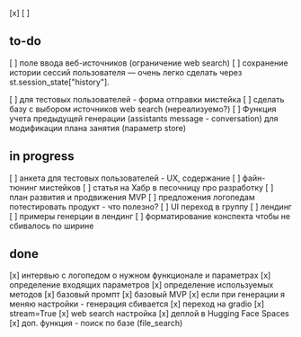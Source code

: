 [x]
[ ]

## to-do

[ ] поле ввода веб-источников (ограничение web search)
[ ] сохранение истории сессий пользователя — очень легко сделать через st.session_state["history"].


[ ] для тестовых пользователей - форма отправки мистейка
[ ] сделать базу с выбором источников web search (нереализуемо?)
[ ] Функция учета предыдущей генерации (assistants message - conversation) для модификации плана занятия (параметр store)

## in progress

[ ] анкета для тестовых пользователей - UX, содержание
[ ] файн-тюнинг мистейков
[ ] статья на Хабр в песочницу про разработку
[ ] план развития и продвижения MVP
[ ] предложения логопедам потестировать продукт - что полезно?
[ ] UI переход в группу
[ ] лендинг
[ ] примеры генерции в лендинг
[ ] форматирование конспекта чтобы не сбивалось по ширине
## done
[x] интервью с логопедом о нужном функционале и параметрах
[x] определение входящих параметров
[x] определение используемых методов
[x] базовый промпт
[x] базовый MVP 
[x] если при генерации я меняю настройки - генерация сбивается
[x] переход на gradio
[x] stream=True
[x] web search настройка
[x] деплой в Hugging Face Spaces
[x] доп. функция - поиск по базе (file_search)
